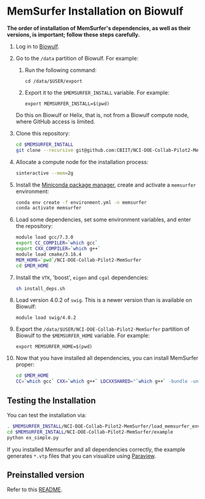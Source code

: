 # MemSurfer Installation on Biowulf

**The order of installation of MemSurfer's dependencies, as well as their versions, is important; follow these steps carefully.**

1. Log in to [Biowulf](https://hpc.nih.gov/docs/connect.html). 

2. Go to the `/data` partition of Biowulf. For example: 

   1. Run the following command:
   
      ```cd /data/$USER/export```
   
   2. Export it to the `$MEMSURFER_INSTALL` variable. For example: 
   
      ```export MEMSURFER_INSTALL=$(pwd)```

   Do this on Biowulf or Helix, that is, not from a Biowulf compute node, where GitHub access is limited.
 
3. Clone this repository: 

   ```bash
   cd $MEMSURFER_INSTALL
   git clone --recursive git@github.com:CBIIT/NCI-DOE-Collab-Pilot2-MemSurfer.git
   ```
2. Allocate a compute node for the installation process:

   ```bash
   sinteractive --mem=2g
   ```
3. Install the [Miniconda package manager](https://docs.conda.io/en/latest/miniconda.html), create and activate a `memsurfer` environment:

   ```bash
   conda env create -f environment.yml -n memsurfer
   conda activate memsurfer
   ```

4. Load some dependencies, set some environment variables, and enter the repository:

   ```bash
   module load gcc/7.3.0
   export CC_COMPILER=`which gcc`
   export CXX_COMPILER=`which g++`
   module load cmake/3.16.4
   MEM_HOME=`pwd`/NCI-DOE-Collab-Pilot2-MemSurfer
   cd $MEM_HOME
   ```

5. Install the `VTK`, 'boost', `eigen` and `cgal` dependencies:

   ```bash
   sh install_deps.sh
   ```

6. Load version 4.0.2 of `swig`. This is a newer version than is available on Biowulf:

   ```module load swig/4.0.2```
 
7. Export the `/data/$USER/NCI-DOE-Collab-Pilot2-MemSurfer` partition of Biowulf to the `$MEMSURFER_HOME` variable. For example: 

   `export MEMSURFER_HOME=$(pwd)`


8. Now that you have installed all dependencies, you can install MemSurfer proper:

    ```bash
    cd $MEM_HOME
    CC=`which gcc` CXX=`which g++` LDCXXSHARED="`which g++` -bundle -undefined dynamic_lookup" python setup.py install
    ```

## Testing the Installation

You can test the installation via:

```bash
. $MEMSURFER_INSTALL/NCI-DOE-Collab-Pilot2-MemSurfer/load_memsurfer_env.sh
cd $MEMSURFER_INSTALL/NCI-DOE-Collab-Pilot2-MemSurfer/example
python ex_simple.py
```

If you installed Memsurfer and all dependencies correctly, the example generates `*.vtp` files that you can visualize using [Paraview](https://www.paraview.org).

## Preinstalled version
Refer to this [README](README-Biowulf_preinstallation.md).
